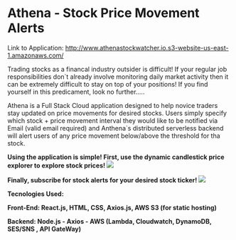 # Athena - Stock Price Movement Alerts

Link to Application: http://www.athenastockwatcher.io.s3-website-us-east-1.amazonaws.com/

Trading stocks as a financal industry outsider is difficult! If your regular job responsibilities don`t already involve monitoring daily market activity then it can be extremely difficult to stay on top of your positions!
If you find yourself in this predicament, look no further.....

Athena is a Full Stack Cloud application designed to help novice traders stay updated on price movements for desired stocks. Users simply specify which stock + price movement interval they would like to be notified via Email (valid email required) and Anthena`s distributed serverless backend will alert users of any price movement below/above the threshold for tha stock.

<b>Using the application is simple! First, use the dynamic candlestick price explorer to explore stock prices!<b>
![](candlestick.gif)


<b>Finally, subscribe for stock alerts for your desired stock ticker!<b>
![](emailsub.gif)

  
Tecnologies Used:
  
  Front-End: React.js, HTML, CSS, Axios.js, AWS S3 (for static hosting)
  
  Backend: Node.js - Axios - AWS (Lambda, Cloudwatch, DynamoDB, SES/SNS , API GateWay) 
